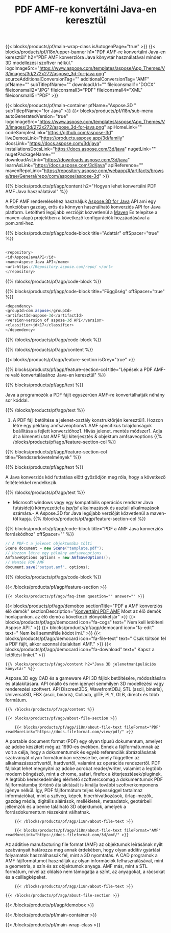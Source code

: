 ﻿---
title: PDF AMF-re konvertálni Java-en keresztül 
url: /hu/java/conversion/pdf-to-amf/ 
description: Minta Java konverziós kód PDF formátumban AMF fájlba. Használja ezt a példakódot a PDF AMF-re történő konvertálásához bármely webes vagy asztali Java alapú alkalmazáson belül.
---
{{< blocks/products/pf/main-wrap-class isAutogenPage="true" >}}
{{< blocks/products/pf/i18n/upper-banner h1="PDF AMF-re konvertálni Java-en keresztül" h2="PDF AMF konverzióra Java könyvtár használatával minden 3D modellezési szoftver nélkül." logoImageSrc="https://www.aspose.com/templates/aspose/App_Themes/V3/images/3d/272x272/aspose_3d-for-java.png" sourceAdditionalConversionTag="" additionalConversionTag="AMF" pfName="" subTitlepfName="" downloadUrl="" fileiconsmall1="DOCX" fileiconsmall2="JPG" fileiconsmall3="PDF" fileiconsmall4="XML" fileiconsmall5="PDF" >}}

{{< blocks/products/pf/main-container pfName="Aspose.3D " subTitlepfName="for Java" >}}
{{< blocks/products/pf/i18n/sub-menu autoGeneratedVersion="true" logoImageSrc="https://www.aspose.com/templates/aspose/App_Themes/V3/images/3d/272x272/aspose_3d-for-java.png" apiHomeLink="" codeSamplesLink="https://github.com/aspose-3d" liveDemosLink="https://products.aspose.app/3d/family" docsLink="https://docs.aspose.com/3d/java" installationsDocsLink="https://docs.aspose.com/3d/java" nugetLink="" nugetPackageName="" downloadAsLink="https://downloads.aspose.com/3d/java" learnAsLink="https://docs.aspose.com/3d/java" apiReference="" mavenRepoLink="https://repository.aspose.com/webapp/#/artifacts/browse/tree/General/repo/com/aspose/aspose-3d" >}}

{{% blocks/products/pf/agp/content h2="Hogyan lehet konvertálni PDF AMF Java használatával" %}}

 A PDF AMF rendereléséhez használjuk
 [Aspose.3D for Java](https://products.aspose.com/3d/java) 
 API ami egy funkcióban gazdag, erős és könnyen használható konverziós API for Java platform. Letöltheti legújabb verzióját közvetlenül a
 [Maven](https://repository.aspose.com/webapp/#/artifacts/browse/tree/General/repo/com/aspose/aspose-3d) 
 És telepítse a maven-alapú projektben a következő konfigurációk hozzáadásával a pom.xml-hez.

{{% blocks/products/pf/agp/code-block title="Adattár" offSpacer="true" %}}

```cs

<repository>
<id>AsposeJavaAPI</id>
<name>Aspose Java API</name>
<url>https://Repository.aspose.com/repo/ </url>
</repository>


```

{{% /blocks/products/pf/agp/code-block %}}

{{% blocks/products/pf/agp/code-block title="Függőség" offSpacer="true" %}}

```cs
<dependency>
<groupId>com.aspose</groupId>
<artifactId>aspose-3d</artifactId>
<version>version of aspose-3d API</version>
<classifier>jdk17</classifier>
</dependency>


```

{{% /blocks/products/pf/agp/code-block %}}

{{% /blocks/products/pf/agp/content %}}

{{< blocks/products/pf/agp/feature-section isGrey="true" >}}

{{% blocks/products/pf/agp/feature-section-col title="Lépések a PDF AMF-re való konvertálásához Java-en keresztül" %}}

{{% blocks/products/pf/agp/text %}}

 Java a programozók a PDF fájlt egyszerűen AMF-re konvertálhatják néhány sor kóddal.

{{% /blocks/products/pf/agp/text %}}

1. A PDF fájl betöltése a jelenet-osztály konstruktőrjén keresztül1. Hozzon létre egy példány amfsaveoptions1. AMF specifikus tulajdonságok beállítása a fejlett konverzióhoz1. Hívás jelenet. mentés módszer1. Adja át a kimeneti utat AMF fájl kiterjesztés & objektum amfsaveoptions
{{% /blocks/products/pf/agp/feature-section-col %}}

{{% blocks/products/pf/agp/feature-section-col title="Rendszerkövetelmények" %}}

{{% blocks/products/pf/agp/text %}}

 A Java konverziós kód futtatása előtt győződjön meg róla, hogy a következő feltételekkel rendelkezik.

{{% /blocks/products/pf/agp/text %}}

- Microsoft windows vagy egy kompatibilis operációs rendszer Java futásidejű környezettel a jsp/jsf alkalmazások és asztali alkalmazások számára.- A Aspose.3D for Java legújabb verzióját közvetlenül a maven-től kapja.
{{% /blocks/products/pf/agp/feature-section-col %}}

{{% blocks/products/pf/agp/code-block title="PDF a AMF Java konverziós forráskódhoz" offSpacer="" %}}

```cs
// A PDF-t a jelenet objektumába tölti 
Scene document = new Scene("template.pdf");
// Hozzon létre egy példány amfsaveoptions 
AmfSaveOptions options = new AmfSaveOptions();
// Mentés PDF AMF 
document.save("output.amf", options);   


```

{{% /blocks/products/pf/agp/code-block %}}

{{< /blocks/products/pf/agp/feature-section >}}

    {{< blocks/products/pf/agp/faq-item question="" answer="" >}}
 

<!-- aboutfile Starts -->

{{< blocks/products/pf/agp/demobox sectionTitle="PDF a AMF konverziós élő demók" sectionDescription="[Konvertálni PDF AMF](https://products.aspose.app/3d/conversion/pdf-to-amf) Most az élő demók honlapunkon. az élő demó a következő előnyökkel jár" >}}
        {{< blocks/products/pf/agp/democard icon="fa-cogs" text=" Nem kell letölteni Aspose API." >}}
        {{< blocks/products/pf/agp/democard icon="fa-edit" text=" Nem kell semmiféle kódot írni." >}}
        {{< blocks/products/pf/agp/democard icon="fa-file-text" text=" Csak töltsön fel a PDF fájlt, akkor azonnal átalakítani AMF." >}}
        {{< blocks/products/pf/agp/democard icon="fa-download" text=" Kapsz a letöltési linket." >}}

    {{% blocks/products/pf/agp/content h2="Java 3D jelenetmanipulációs könyvtár" %}}

 Aspose.3D egy CAD és a gameware API 3D fájlok betöltésére, módosítására és átalakítására. API önálló és nem igényel semmilyen 3D modellezési vagy renderezési szoftvert. API Discreet3DS, WavefrontOBJ, STL (ascii, bináris), Universal3D, FBX (ascii, bináris), Collada, glTF, PLY, GLB, directx és több formátum. 



    {{% /blocks/products/pf/agp/content %}}

    {{< blocks/products/pf/agp/about-file-section >}}

        {{< blocks/products/pf/agp/i18n/about-file-text fileFormat="PDF" readMoreLink="https://docs.fileformat.com/view/pdf/" >}}

A portable document format (PDF) egy olyan típusú dokumentum, amelyet az adobe készített még az 1990-es években. Ennek a fájlformátumnak az volt a célja, hogy a dokumentumok és egyéb referenciák ábrázolásának szabványát olyan formátumban vezesse be, amely független az alkalmazásszoftvertől, hardvertől, valamint az operációs rendszertől. PDF fájlokat lehet megnyitni az adobe acrobat reader/writer, valamint a legtöbb modern böngésző, mint a chrome, safari, firefox a kiterjesztések/pluginek. A legtöbb kereskedelmileg elérhető szoftvercsomag a dokumentumok PDF fájlformátumba történő átalakítását is kínálja további szoftverkomponens igénye nélkül. Így, PDF fájlformátum teljes képességgel tartalmaz információkat, mint a szöveg, képek, hiperhivatkozások, űrlap-mezők, gazdag média, digitális aláírások, mellékletek, metaadatok, geotérbeli jellemzők és a benne található 3D objektumok, amelyek a forrásdokumentum részeként válhatnak.

        {{< /blocks/products/pf/agp/i18n/about-file-text >}}

        {{< blocks/products/pf/agp/i18n/about-file-text fileFormat="AMF" readMoreLink="https://docs.fileformat.com/3d/amf/" >}}

Az additive manufacturing file format (AMF) az objektumok leírásának nyílt szabványait határozza meg annak érdekében, hogy olyan additív gyártási folyamatok használhassák fel, mint a 3D nyomtatás. A CAD programok a AMF fájlformátumot használják az olyan információk felhasználásával, mint a geometria, a szín és az objektumok anyaga. AMF más, mint a STL formátum, mivel az oldalsó nem támogatja a színt, az anyagokat, a rácsokat és a csillagképeket.

        {{< /blocks/products/pf/agp/i18n/about-file-text >}}

    {{< /blocks/products/pf/agp/about-file-section >}}

{{< /blocks/products/pf/agp/demobox >}}

<!-- aboutfile Ends -->


{{< /blocks/products/pf/main-container >}}
    
{{< /blocks/products/pf/main-wrap-class >}}